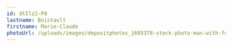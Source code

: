 ```yaml
---
id: dtIlz2-P8
lastname: Boistault
firstname: Marie-Claude
photoUrl: /uploads/images/depositphotos_1603378-stock-photo-man-with-fork-on-white.jpg
---
```


